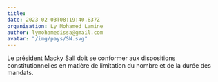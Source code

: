 ```yaml
---
title: 
date: 2023-02-03T08:19:40.837Z
organisation: Ly Mohamed Lamine 
author: lymohamedissa@gmail.com
avatar: "/img/pays/SN.svg"
---
```


Le président Macky Sall doit se conformer aux dispositions constitutionnelles en matière de limitation du nombre et de la durée des mandats.